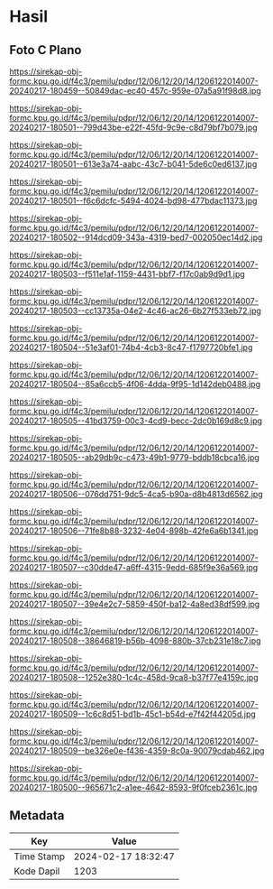 # Hasil

## Foto C Plano

https://sirekap-obj-formc.kpu.go.id/f4c3/pemilu/pdpr/12/06/12/20/14/1206122014007-20240217-180459--50849dac-ec40-457c-959e-07a5a91f98d8.jpg

https://sirekap-obj-formc.kpu.go.id/f4c3/pemilu/pdpr/12/06/12/20/14/1206122014007-20240217-180501--799d43be-e22f-45fd-9c9e-c8d79bf7b079.jpg

https://sirekap-obj-formc.kpu.go.id/f4c3/pemilu/pdpr/12/06/12/20/14/1206122014007-20240217-180501--613e3a74-aabc-43c7-b041-5de6c0ed6137.jpg

https://sirekap-obj-formc.kpu.go.id/f4c3/pemilu/pdpr/12/06/12/20/14/1206122014007-20240217-180501--f6c6dcfc-5494-4024-bd98-477bdac11373.jpg

https://sirekap-obj-formc.kpu.go.id/f4c3/pemilu/pdpr/12/06/12/20/14/1206122014007-20240217-180502--914dcd09-343a-4319-bed7-002050ec14d2.jpg

https://sirekap-obj-formc.kpu.go.id/f4c3/pemilu/pdpr/12/06/12/20/14/1206122014007-20240217-180503--f511e1af-1159-4431-bbf7-f17c0ab9d9d1.jpg

https://sirekap-obj-formc.kpu.go.id/f4c3/pemilu/pdpr/12/06/12/20/14/1206122014007-20240217-180503--cc13735a-04e2-4c46-ac26-6b27f533eb72.jpg

https://sirekap-obj-formc.kpu.go.id/f4c3/pemilu/pdpr/12/06/12/20/14/1206122014007-20240217-180504--51e3af01-74b4-4cb3-8c47-f1797720bfe1.jpg

https://sirekap-obj-formc.kpu.go.id/f4c3/pemilu/pdpr/12/06/12/20/14/1206122014007-20240217-180504--85a6ccb5-4f06-4dda-9f95-1d142deb0488.jpg

https://sirekap-obj-formc.kpu.go.id/f4c3/pemilu/pdpr/12/06/12/20/14/1206122014007-20240217-180505--41bd3759-00c3-4cd9-becc-2dc0b169d8c9.jpg

https://sirekap-obj-formc.kpu.go.id/f4c3/pemilu/pdpr/12/06/12/20/14/1206122014007-20240217-180505--ab29db9c-c473-49b1-9779-bddb18cbca16.jpg

https://sirekap-obj-formc.kpu.go.id/f4c3/pemilu/pdpr/12/06/12/20/14/1206122014007-20240217-180506--076dd751-9dc5-4ca5-b90a-d8b4813d6562.jpg

https://sirekap-obj-formc.kpu.go.id/f4c3/pemilu/pdpr/12/06/12/20/14/1206122014007-20240217-180506--71fe8b88-3232-4e04-898b-42fe6a6b1341.jpg

https://sirekap-obj-formc.kpu.go.id/f4c3/pemilu/pdpr/12/06/12/20/14/1206122014007-20240217-180507--c30dde47-a6ff-4315-9edd-685f9e36a569.jpg

https://sirekap-obj-formc.kpu.go.id/f4c3/pemilu/pdpr/12/06/12/20/14/1206122014007-20240217-180507--39e4e2c7-5859-450f-ba12-4a8ed38df599.jpg

https://sirekap-obj-formc.kpu.go.id/f4c3/pemilu/pdpr/12/06/12/20/14/1206122014007-20240217-180508--38646819-b56b-4098-880b-37cb231e18c7.jpg

https://sirekap-obj-formc.kpu.go.id/f4c3/pemilu/pdpr/12/06/12/20/14/1206122014007-20240217-180508--1252e380-1c4c-458d-9ca8-b37f77e4159c.jpg

https://sirekap-obj-formc.kpu.go.id/f4c3/pemilu/pdpr/12/06/12/20/14/1206122014007-20240217-180509--1c6c8d51-bd1b-45c1-b54d-e7f42f44205d.jpg

https://sirekap-obj-formc.kpu.go.id/f4c3/pemilu/pdpr/12/06/12/20/14/1206122014007-20240217-180509--be326e0e-f436-4359-8c0a-90079cdab462.jpg

https://sirekap-obj-formc.kpu.go.id/f4c3/pemilu/pdpr/12/06/12/20/14/1206122014007-20240217-180500--965671c2-a1ee-4642-8593-9f0fceb2361c.jpg


## Metadata

| Key        | Value               |
| ---------- | ------------------- |
| Time Stamp | 2024-02-17 18:32:47 |
| Kode Dapil | 1203                |



